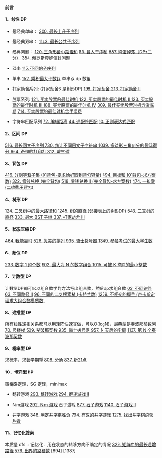 
#### 前言

#### 1、线性 DP
- 最经典单串：
[300. 最长上升子序列](https://leetcode-cn.com/problems/longest-increasing-subsequence/)

- 最经典双串：
[1143. 最长公共子序列](https://leetcode-cn.com/problems/longest-common-subsequence)

- 经典问题：
[120. 三角形最小路径和](https://leetcode-cn.com/problems/triangle)
[53. 最大子序和](https://leetcode-cn.com/problems/maximum-subarray)
[887. 鸡蛋掉落（DP+二分）](https://leetcode-cn.com/problems/super-egg-drop) 
[354. 俄罗斯套娃信封问题](https://leetcode-cn.com/problems/russian-doll-envelopes)

- 双串
[115. 不同的子序列](https://leetcode-cn.com/problems/distinct-subsequences/)  

- 单串
[152. 乘积最大子数组](https://leetcode-cn.com/problems/maximum-product-subarray/) 单串双 dp 数组

- 打家劫舍系列: (打家劫舍3 是树形DP)
[198. 打家劫舍 ](https://leetcode-cn.com/problems/house-robber)
[213. 打家劫舍 II](https://leetcode-cn.com/problems/house-robber-ii)

- 股票系列:
[121. 买卖股票的最佳时机 ](https://leetcode-cn.com/problems/best-time-to-buy-and-sell-stock)
[122. 买卖股票的最佳时机 II ](https://leetcode-cn.com/problems/best-time-to-buy-and-sell-stock-ii)
[123. 买卖股票的最佳时机 III ](https://leetcode-cn.com/problems/best-time-to-buy-and-sell-stock-iii)
[188. 买卖股票的最佳时机 IV](https://leetcode-cn.com/problems/best-time-to-buy-and-sell-stock-iv)
[309. 最佳买卖股票时机含冷冻期](https://leetcode-cn.com/problems/best-time-to-buy-and-sell-stock-with-cooldown)
[714. 买卖股票的最佳时机含手续费](https://leetcode-cn.com/problems/best-time-to-buy-and-sell-stock-with-transaction-fee)

- 字符串匹配系列
[72. 编辑距离](https://leetcode-cn.com/problems/edit-distance)
[44. 通配符匹配](https://leetcode-cn.com/problems/wildcard-matching)
[10. 正则表达式匹配](https://leetcode-cn.com/problems/regular-expression-matching)


#### 2、区间 DP
[516. 最长回文子序列 ](https://leetcode-cn.com/problems/longest-palindromic-subsequence)
[730. 统计不同回文子字符串 ](https://leetcode-cn.com/problems/count-different-palindromic-subsequences)
[1039. 多边形三角剖分的最低得分 ](https://leetcode-cn.com/problems/minimum-score-triangulation-of-polygon)
[664. 奇怪的打印机 ](https://leetcode-cn.com/problems/strange-printer)
[312. 戳气球](https://leetcode-cn.com/problems/burst-balloons)

#### 3、背包 DP
[416. 分割等和子集 (01背包-要求恰好取到背包容量)](https://leetcode-cn.com/problems/partition-equal-subset-sum)
[494. 目标和 (01背包-求方案数)](https://leetcode-cn.com/problems/target-sum)
[322. 零钱兑换 (完全背包)](https://leetcode-cn.com/problems/coin-change)
[518. 零钱兑换 II (完全背包-求方案数)](https://leetcode-cn.com/problems/coin-change-2)
[474. 一和零 (二维费用背包)](https://leetcode-cn.com/problems/ones-and-zeroes)

#### 4、树形 DP
[124. 二叉树中的最大路径和](https://leetcode-cn.com/problems/binary-tree-maximum-path-sum)
[1245. 树的直径 (邻接表上的树形DP)](https://leetcode-cn.com/problems/tree-diameter)
[543. 二叉树的直径](https://leetcode-cn.com/problems/diameter-of-binary-tree)
[333. 最大 BST 子树 ](https://leetcode-cn.com/problems/largest-bst-subtree)
[337. 打家劫舍 III](https://leetcode-cn.com/problems/house-robber-iii)

#### 5、状态压缩 DP
[464. 我能赢吗](https://leetcode-cn.com/problems/can-i-win)
[526. 优美的排列 ](https://leetcode-cn.com/problems/beautiful-arrangement)
[935. 骑士拨号器 ](https://leetcode-cn.com/problems/knight-dialer)
[1349. 参加考试的最大学生数](https://leetcode-cn.com/problems/maximum-students-taking-exam)

#### 6、数位 DP
[233. 数字 1 的个数](https://leetcode-cn.com/problems/number-of-digit-one)
[902. 最大为 N 的数字组合 ](https://leetcode-cn.com/problems/numbers-at-most-n-given-digit-set)
[1015. 可被 K 整除的最小整数](https://leetcode-cn.com/problems/smallest-integer-divisible-by-k)

#### 7、计数型 DP
计数型DP都可以以组合数学的方法写出组合数，然后dp求组合数
[62. 不同路径](https://leetcode-cn.com/problems/unique-paths)
[63. 不同路径 II](https://leetcode-cn.com/problems/unique-paths-ii)
[96. 不同的二叉搜索树 (卡特兰数)](https://leetcode-cn.com/problems/unique-binary-search-trees)
[1259. 不相交的握手 (卢卡斯定理求大组合数模质数)](https://leetcode-cn.com/problems/handshakes-that-dont-cross)

#### 8、递推型 DP
所有线性递推关系都可以用矩阵快速幂做，可以O(logN)，最典型是斐波那契数列
[70. 爬楼梯 ](https://leetcode-cn.com/problems/climbing-stairs)
[509. 斐波那契数 ](https://leetcode-cn.com/problems/fibonacci-number)
[935. 骑士拨号器 ](https://leetcode-cn.com/problems/knight-dialer)
[957. N 天后的牢房](https://leetcode-cn.com/problems/prison-cells-after-n-days)
[1137. 第 N 个泰波那契数](https://leetcode-cn.com/problems/n-th-tribonacci-number)

#### 9、概率型 DP
求概率，求数学期望
[808. 分汤](https://leetcode-cn.com/problems/soup-servings)
[837. 新21点](https://leetcode-cn.com/problems/new-21-game)

#### 10、博弈型 DP
策梅洛定理，SG 定理，minimax

- 翻转游戏
[293. 翻转游戏](https://leetcode-cn.com/problems/flip-game)
[294. 翻转游戏 II](https://leetcode-cn.com/problems/flip-game-ii)

- Nim游戏
[292. Nim 游戏](https://leetcode-cn.com/problems/nim-game)
石子游戏
[877. 石子游戏](https://leetcode-cn.com/problems/stone-game)
[1140. 石子游戏 II](https://leetcode-cn.com/problems/stone-game-ii/)

- 井字游戏
[348. 判定井字棋胜负](https://leetcode-cn.com/problems/design-tic-tac-toe)
[794. 有效的井字游戏 ](https://leetcode-cn.com/problems/valid-tic-tac-toe-state)
[1275. 找出井字棋的获胜者](https://leetcode-cn.com/problems/find-winner-on-a-tic-tac-toe-game)

#### 11、记忆化搜索
本质是 dfs + 记忆化，用在状态的转移方向不确定的情况
[329. 矩阵中的最长递增路径](https://leetcode-cn.com/problems/longest-increasing-path-in-a-matrix)
[576. 出界的路径数](https://leetcode-cn.com/problems/out-of-boundary-paths)
[894]
[1387]
